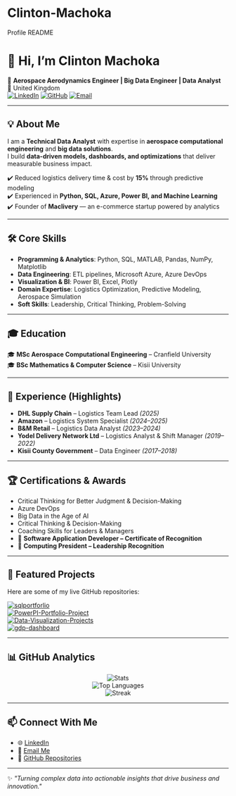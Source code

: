 # Clinton-Machoka
Profile README

# 👋 Hi, I’m Clinton Machoka

🚀 **Aerospace Aerodynamics Engineer | Big Data Engineer | Data Analyst**  
📍 United Kingdom  
[![LinkedIn](https://img.shields.io/badge/LinkedIn-Connect-blue?logo=linkedin)](https://www.linkedin.com/in/machokaclinton) 
[![GitHub](https://img.shields.io/badge/GitHub-EngineerMachoka-black?logo=github)](https://github.com/EngineerMachoka) 
[![Email](https://img.shields.io/badge/Email-Contact-red?logo=gmail)](mailto:ogoromachokaclinton@gmail.com)  

---

## 💡 About Me

I am a **Technical Data Analyst** with expertise in **aerospace computational engineering** and **big data solutions**.  
I build **data-driven models, dashboards, and optimizations** that deliver measurable business impact.  

✔️ Reduced logistics delivery time & cost by **15%** through predictive modeling  
✔️ Experienced in **Python, SQL, Azure, Power BI, and Machine Learning**  
✔️ Founder of **Maclivery** — an e-commerce startup powered by analytics  

---

## 🛠️ Core Skills

- **Programming & Analytics**: Python, SQL, MATLAB, Pandas, NumPy, Matplotlib  
- **Data Engineering**: ETL pipelines, Microsoft Azure, Azure DevOps  
- **Visualization & BI**: Power BI, Excel, Plotly  
- **Domain Expertise**: Logistics Optimization, Predictive Modeling, Aerospace Simulation  
- **Soft Skills**: Leadership, Critical Thinking, Problem-Solving  

---

## 🎓 Education

🎓 **MSc Aerospace Computational Engineering** – Cranfield University  
🎓 **BSc Mathematics & Computer Science** – Kisii University  

---

## 💼 Experience (Highlights)

- **DHL Supply Chain** – Logistics Team Lead *(2025)*  
- **Amazon** – Logistics System Specialist *(2024–2025)*  
- **B&M Retail** – Logistics Data Analyst *(2023–2024)*  
- **Yodel Delivery Network Ltd** – Logistics Analyst & Shift Manager *(2019–2022)*  
- **Kisii County Government** – Data Engineer *(2017–2018)*  

---

## 🏆 Certifications & Awards

- Critical Thinking for Better Judgment & Decision-Making
- Azure DevOps  
- Big Data in the Age of AI  
- Critical Thinking & Decision-Making  
- Coaching Skills for Leaders & Managers
- 🏅 **Software Application Developer – Certificate of Recognition**  
- 🏅 **Computing President – Leadership Recognition**  

---

## 📂 Featured Projects

Here are some of my live GitHub repositories:

[![sqlportforlio](https://github-readme-stats.vercel.app/api/pin/?username=EngineerMachoka&repo=sqlportforlio&theme=transparent)](https://github.com/EngineerMachoka/sqlportforlio)  
[![PowerPI-Portfolio-Project](https://github-readme-stats.vercel.app/api/pin/?username=EngineerMachoka&repo=PowerBI-Portfolio-Project&theme=transparent)](https://github.com/EngineerMachoka/PowerPI-Portfolio-Project)  
[![Data-Visualization-Projects](https://github-readme-stats.vercel.app/api/pin/?username=EngineerMachoka&repo=Data-Visualization-Projects&theme=transparent)](https://github.com/EngineerMachoka/Data-Visualization-Projects)  
[![gdp-dashboard](https://github-readme-stats.vercel.app/api/pin/?username=EngineerMachoka&repo=gdp-dashboard&theme=transparent)](https://github.com/EngineerMachoka/gdp-dashboard)  

---

## 📊 GitHub Analytics

<div align="center">

![Stats](https://github-readme-stats.vercel.app/api?username=EngineerMachoka&show_icons=true&theme=transparent)  
![Top Languages](https://github-readme-stats.vercel.app/api/top-langs/?username=EngineerMachoka&layout=compact&theme=transparent)  
![Streak](https://github-readme-streak-stats.herokuapp.com/?user=EngineerMachoka&theme=transparent)  

</div>

---

## 📫 Connect With Me

- 🌐 [LinkedIn](https://www.linkedin.com/in/machokaclinton)  
- 📧 [Email Me](mailto:ogoromachokaclinton@gmail.com)  
- 📂 [GitHub Repositories](https://github.com/EngineerMachoka)  

---

✨ *"Turning complex data into actionable insights that drive business and innovation."*  
